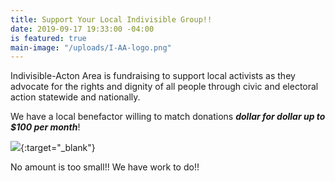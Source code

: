 ```yaml
---
title: Support Your Local Indivisible Group!!
date: 2019-09-17 19:33:00 -04:00
is featured: true
main-image: "/uploads/I-AA-logo.png"
---
```


Indivisible-Acton Area is fundraising to support local activists as they advocate for the rights and dignity of all people through civic and electoral action statewide and nationally.

We have a local benefactor willing to match donations ***dollar for dollar up to $100 per month***!


[<img src="https://secure.actblue.com/goals/70268.png?size=large&style=dark"/>](https://secure.actblue.com/donate/indivisibleama411742968){:target="_blank"}  


No amount is too small!!  We have work to do!!

